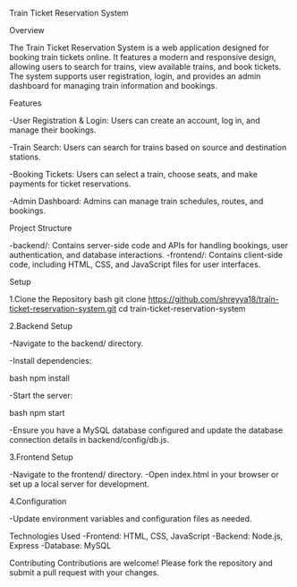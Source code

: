 Train Ticket Reservation System

Overview

The Train Ticket Reservation System is a web application designed for booking train tickets online. It features a modern and responsive design, allowing users to search for trains, view available trains, and book tickets. The system supports user registration, login, and provides an admin dashboard for managing train information and bookings.

Features

-User Registration & Login: Users can create an account, log in, and manage their bookings.

-Train Search: Users can search for trains based on source and destination stations.

-Booking Tickets: Users can select a train, choose seats, and make payments for ticket reservations.

-Admin Dashboard: Admins can manage train schedules, routes, and bookings.


Project Structure

-backend/: Contains server-side code and APIs for handling bookings, user authentication, and database interactions.
-frontend/: Contains client-side code, including HTML, CSS, and JavaScript files for user interfaces.

Setup

1.Clone the Repository
bash
git clone https://github.com/shreyya18/train-ticket-reservation-system.git
cd train-ticket-reservation-system


2.Backend Setup

-Navigate to the backend/ directory.

-Install dependencies:

bash
npm install

-Start the server:

bash
npm start

-Ensure you have a MySQL database configured and update the database connection details in backend/config/db.js.

3.Frontend Setup

-Navigate to the frontend/ directory.
-Open index.html in your browser or set up a local server for development.

4.Configuration

-Update environment variables and configuration files as needed.


Technologies Used
-Frontend: HTML, CSS, JavaScript
-Backend: Node.js, Express
-Database: MySQL


Contributing
Contributions are welcome! Please fork the repository and submit a pull request with your changes.



